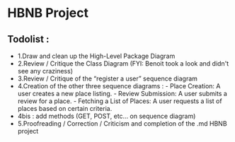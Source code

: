 # HBNB Project

## Todolist :
 - 1.Draw and clean up the High-Level Package Diagram
 - 2.Review / Critique the Class Diagram (FYI: Benoit took a look and didn't see any craziness)
 - 3.Review / Critique of the “register a user” sequence diagram
 - 4.Creation of the other three sequence diagrams : 
        - Place Creation: A user creates a new place listing.
        - Review Submission: A user submits a review for a place.
        - Fetching a List of Places: A user requests a list of places based on certain criteria.
 - 4bis : add methods (GET, POST, etc... on sequence diagram)
 - 5.Proofreading / Correction / Criticism and completion of the .md HBNB project


